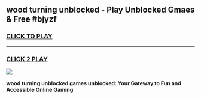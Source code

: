 
## wood turning unblocked - Play Unblocked Gmaes & Free #bjyzf
<h3>
<a href="https://news.freeplayer.one?title=wood_turning_unblocked&ref=24F">CLICK TO PLAY</a></h3>
<hr>

<h3>
<a href="https://news.freeplayer.one?title=wood_turning_unblocked&ref=24F">CLICK 2 PLAY</a>
  
</h3>

<a href="https://news.freeplayer.one?title=wood_turning_unblocked&ref=24F/"><img src="https://clearcache.store/games.png"></a>


**wood turning unblocked games unblocked: Your Gateway to Fun and Accessible Online Gaming**
